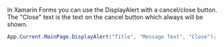 In Xamarin Forms you can use the DisplayAlert with a cancel/close button. The "Close" text is the text on the cancel button which always will be shown.

```c#
App.Current.MainPage.DisplayAlert("Title", "Message Text", "Close");
```
